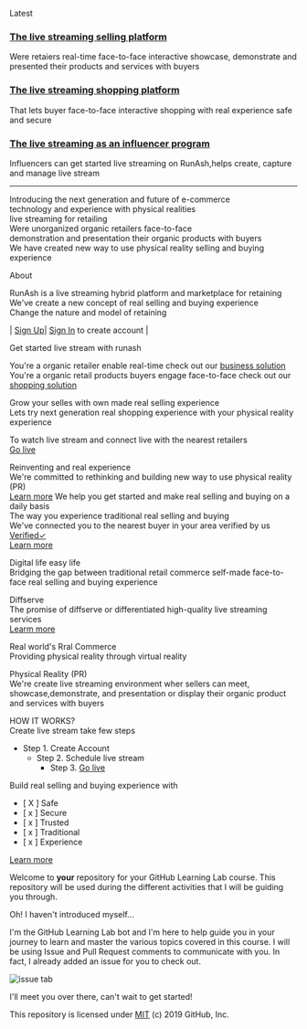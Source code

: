 Latest<br>
### [The live streaming selling platform](https://runash.github.io/runash-blog/2022/02/28/latest.html)
Were retaiers real-time face-to-face interactive showcase, demonstrate 
and presented their products and services with buyers
### [The live streaming shopping platform](https://)
That lets buyer face-to-face interactive shopping with real experience
safe and secure 
### [The live streaming as an influencer program](https://)
Influencers can get started live streaming on RunAsh,helps create, capture 
and manage live stream 

--- 
Introducing the next generation and future of e-commerce<br>technology and experience with physical realities<br>
live streaming for retailing<br>
Were unorganized organic retailers face-to-face <br>demonstration and presentation their organic products with buyers<br>
We have created new way to use physical reality selling and buying experience

About 

RunAsh is a live streaming hybrid platform and marketplace for retaining <br>
We've create a new concept of real selling and buying experience<br>
Change the nature and model of retaining 

| [Sign Up](https://)| [Sign In](https://) to create account | 


Get started live stream with runash 

You're a organic retailer enable real-time check out our [business solution](https://)<br>
You're a organic retail products buyers engage face-to-face check out our [shopping solution](https://)

Grow your selles with own made real selling experience<br>
Lets try next generation real shopping experience with your physical reality experience

To watch live stream and connect live with the nearest retailers<br>
[Go live](https://)

Reinventing and real experience<br>
We're committed to rethinking and building new way to use physical reality (PR) <br>
[Learn more](https://)
We help you get started and make real selling and buying on a daily basis<br>
The way you experience traditional real selling and buying<br>
We've connected you to the nearest buyer in your area verified by us [Verified✓](https://)<br>
[Learn more](https://) 

Digital life easy life<br> 
Bridging the gap between traditional retail commerce self-made face-to-face real selling and buying experience 

Diffserve<br>
The promise of diffserve or differentiated high-quality live streaming services<br>
[Learm more](https://)

Real world's Rral Commerce<br>
Providing physical reality through virtual reality 

Physical Reality (PR)<br>
We're create live streaming environment wher sellers can meet, showcase,demonstrate, and presentation 
or display their organic product and services with buyers 

HOW IT WORKS?<br>
Create live stream take few steps <br>
- Step 1. Create Account 
  -  Step 2. Schedule live stream 
      - Step 3. [Go live](https://)

Build real selling and buying experience with <br>
- [ X ]  Safe 
- [ x ] Secure 
- [ x ] Trusted 
- [ x ] Traditional 
- [ x ] Experience 

[Learn more](https://)

Welcome to **your** repository for your GitHub Learning Lab course. This repository will be used during the different activities that I will be guiding you through. 

Oh! I haven't introduced myself...

I'm the GitHub Learning Lab bot and I'm here to help guide you in your journey to learn and master the various topics covered in this course. I will be using Issue and Pull Request comments to communicate with you. In fact, I already added an issue for you to check out.

![issue tab](https://lab.github.com/public/images/issue_tab.png)

I'll meet you over there, can't wait to get started!

This repository is licensed under [MIT](../LICENSE) (c) 2019 GitHub, Inc.
